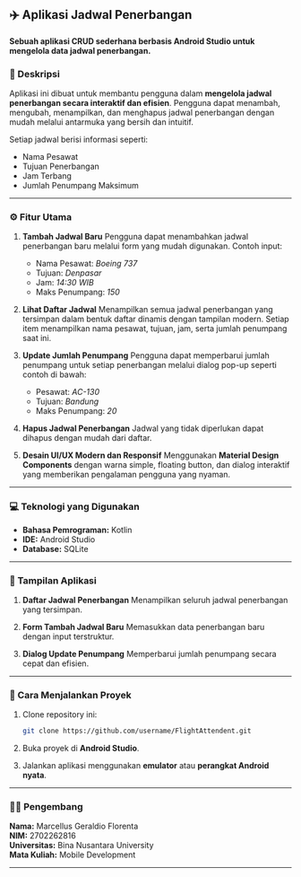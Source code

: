 ## ✈️ Aplikasi Jadwal Penerbangan

**Sebuah aplikasi CRUD sederhana berbasis Android Studio untuk mengelola data jadwal penerbangan.**

### 🧾 Deskripsi

Aplikasi ini dibuat untuk membantu pengguna dalam **mengelola jadwal penerbangan secara interaktif dan efisien**.
Pengguna dapat menambah, mengubah, menampilkan, dan menghapus jadwal penerbangan dengan mudah melalui antarmuka yang bersih dan intuitif.

Setiap jadwal berisi informasi seperti:

* Nama Pesawat
* Tujuan Penerbangan
* Jam Terbang
* Jumlah Penumpang Maksimum

---

### ⚙️ Fitur Utama

1. **Tambah Jadwal Baru**
   Pengguna dapat menambahkan jadwal penerbangan baru melalui form yang mudah digunakan.
   Contoh input:

   * Nama Pesawat: *Boeing 737*
   * Tujuan: *Denpasar*
   * Jam: *14:30 WIB*
   * Maks Penumpang: *150*

2. **Lihat Daftar Jadwal**
   Menampilkan semua jadwal penerbangan yang tersimpan dalam bentuk daftar dinamis dengan tampilan modern.
   Setiap item menampilkan nama pesawat, tujuan, jam, serta jumlah penumpang saat ini.

3. **Update Jumlah Penumpang**
   Pengguna dapat memperbarui jumlah penumpang untuk setiap penerbangan melalui dialog pop-up seperti contoh di bawah:

   * Pesawat: *AC-130*
   * Tujuan: *Bandung*
   * Maks Penumpang: *20*

4. **Hapus Jadwal Penerbangan**
   Jadwal yang tidak diperlukan dapat dihapus dengan mudah dari daftar.

5. **Desain UI/UX Modern dan Responsif**
   Menggunakan **Material Design Components** dengan warna simple, floating button, dan dialog interaktif yang memberikan pengalaman pengguna yang nyaman.

---

### 💻 Teknologi yang Digunakan

* **Bahasa Pemrograman:** Kotlin
* **IDE:** Android Studio
* **Database:** SQLite

---

### 📱 Tampilan Aplikasi

1. **Daftar Jadwal Penerbangan**
   Menampilkan seluruh jadwal penerbangan yang tersimpan.

2. **Form Tambah Jadwal Baru**
   Memasukkan data penerbangan baru dengan input terstruktur.

3. **Dialog Update Penumpang**
   Memperbarui jumlah penumpang secara cepat dan efisien.

---

### 🚀 Cara Menjalankan Proyek

1. Clone repository ini:

   ```bash
   git clone https://github.com/username/FlightAttendent.git
   ```
2. Buka proyek di **Android Studio**.
3. Jalankan aplikasi menggunakan **emulator** atau **perangkat Android nyata**.

---

### 👨‍💻 Pengembang

**Nama:** Marcellus Geraldio Florenta  
**NIM:** 2702262816  
**Universitas:** Bina Nusantara University  
**Mata Kuliah:** Mobile Development  

---
